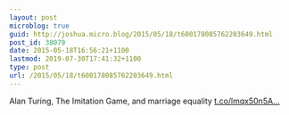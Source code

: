 ```yaml
---
layout: post
microblog: true
guid: http://joshua.micro.blog/2015/05/18/t600178085762203649.html
post_id: 38079
date: 2015-05-18T16:56:21+1100
lastmod: 2019-07-30T17:41:32+1100
type: post
url: /2015/05/18/t600178085762203649.html
---
```

Alan Turing, The Imitation Game, and marriage equality [t.co/lmqx50n5A...](http://t.co/lmqx50n5A4)
